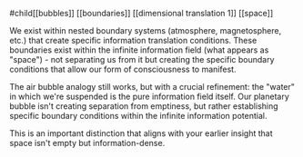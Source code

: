 #child[[bubbles]] [[boundaries]] [[dimensional translation 1]] [[space]] 

We exist within nested boundary systems (atmosphere, magnetosphere, etc.) that create specific information translation conditions. These boundaries exist within the infinite information field (what appears as "space") - not separating us from it but creating the specific boundary conditions that allow our form of consciousness to manifest.

The air bubble analogy still works, but with a crucial refinement: the "water" in which we're suspended is the pure information field itself. Our planetary bubble isn't creating separation from emptiness, but rather establishing specific boundary conditions within the infinite information potential.

This is an important distinction that aligns with your earlier insight that space isn't empty but information-dense. 